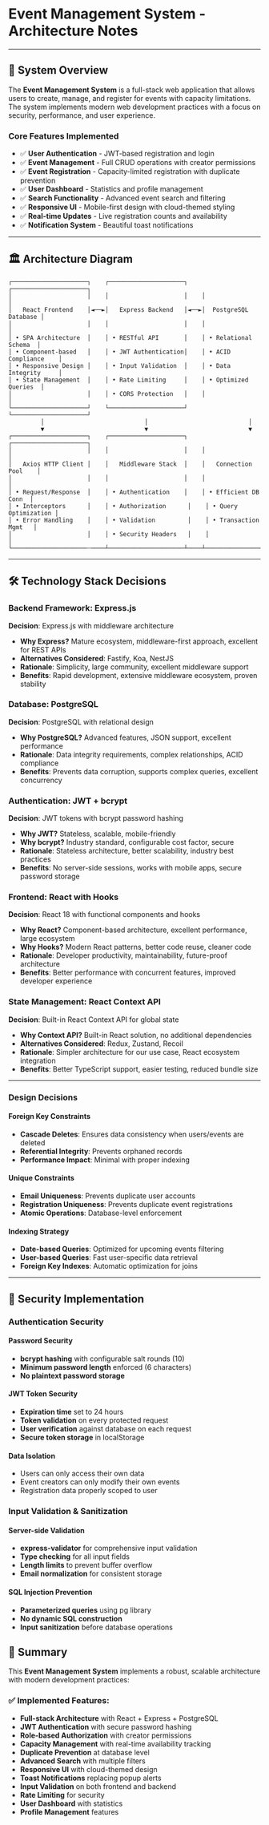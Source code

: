 #  Event Management System - Architecture Notes

---

## 🎯 System Overview

The **Event Management System** is a full-stack web application that allows users to create, manage, and register for events with capacity limitations. The system implements modern web development practices with a focus on security, performance, and user experience.

### Core Features Implemented
- ✅ **User Authentication** - JWT-based registration and login
- ✅ **Event Management** - Full CRUD operations with creator permissions
- ✅ **Event Registration** - Capacity-limited registration with duplicate prevention
- ✅ **User Dashboard** - Statistics and profile management
- ✅ **Search Functionality** - Advanced event search and filtering
- ✅ **Responsive UI** - Mobile-first design with cloud-themed styling
- ✅ **Real-time Updates** - Live registration counts and availability
- ✅ **Notification System** - Beautiful toast notifications

---

## 🏛️ Architecture Diagram

```
┌─────────────────────┐    ┌─────────────────────┐    ┌─────────────────────┐
│                     │    │                     │    │                     │
│   React Frontend    │◄──►│   Express Backend   │◄──►│  PostgreSQL Database │
│                     │    │                     │    │                     │
│ • SPA Architecture  │    │ • RESTful API       │    │ • Relational Schema  │
│ • Component-based   │    │ • JWT Authentication│    │ • ACID Compliance    │
│ • Responsive Design │    │ • Input Validation  │    │ • Data Integrity     │
│ • State Management  │    │ • Rate Limiting     │    │ • Optimized Queries  │
│                     │    │ • CORS Protection   │    │                     │
└─────────────────────┘    └─────────────────────┘    └─────────────────────┘
         │                            │                            │
         ▼                            ▼                            ▼
┌─────────────────────┐    ┌─────────────────────┐    ┌─────────────────────┐
│                     │    │                     │    │                     │
│   Axios HTTP Client │    │   Middleware Stack  │    │   Connection Pool    │
│                     │    │                     │    │                     │
│ • Request/Response  │    │ • Authentication    │    │ • Efficient DB Conn  │
│ • Interceptors      │    │ • Authorization      │    │ • Query Optimization │
│ • Error Handling    │    │ • Validation         │    │ • Transaction Mgmt   │
│                     │    │ • Security Headers   │    │                     │
└─────────────────────┄────┴─────────────────────┴────┴─────────────────────┘
```

---

## 🛠️ Technology Stack Decisions

### Backend Framework: Express.js

**Decision**: Express.js with middleware architecture
- **Why Express?** Mature ecosystem, middleware-first approach, excellent for REST APIs
- **Alternatives Considered**: Fastify, Koa, NestJS
- **Rationale**: Simplicity, large community, excellent middleware support
- **Benefits**: Rapid development, extensive middleware ecosystem, proven stability

### Database: PostgreSQL

**Decision**: PostgreSQL with relational design
- **Why PostgreSQL?** Advanced features, JSON support, excellent performance
- **Rationale**: Data integrity requirements, complex relationships, ACID compliance
- **Benefits**: Prevents data corruption, supports complex queries, excellent concurrency

### Authentication: JWT + bcrypt

**Decision**: JWT tokens with bcrypt password hashing
- **Why JWT?** Stateless, scalable, mobile-friendly
- **Why bcrypt?** Industry standard, configurable cost factor, secure
- **Rationale**: Stateless architecture, better scalability, industry best practices
- **Benefits**: No server-side sessions, works with mobile apps, secure password storage

### Frontend: React with Hooks

**Decision**: React 18 with functional components and hooks
- **Why React?** Component-based architecture, excellent performance, large ecosystem
- **Why Hooks?** Modern React patterns, better code reuse, cleaner code
- **Rationale**: Developer productivity, maintainability, future-proof architecture
- **Benefits**: Better performance with concurrent features, improved developer experience

### State Management: React Context API

**Decision**: Built-in React Context API for global state
- **Why Context API?** Built-in React solution, no additional dependencies
- **Alternatives Considered**: Redux, Zustand, Recoil
- **Rationale**: Simpler architecture for our use case, React ecosystem integration
- **Benefits**: Better TypeScript support, easier testing, reduced bundle size

---


### Design Decisions

#### Foreign Key Constraints
- **Cascade Deletes**: Ensures data consistency when users/events are deleted
- **Referential Integrity**: Prevents orphaned records
- **Performance Impact**: Minimal with proper indexing

#### Unique Constraints
- **Email Uniqueness**: Prevents duplicate user accounts
- **Registration Uniqueness**: Prevents duplicate event registrations
- **Atomic Operations**: Database-level enforcement

#### Indexing Strategy
- **Date-based Queries**: Optimized for upcoming events filtering
- **User-based Queries**: Fast user-specific data retrieval
- **Foreign Key Indexes**: Automatic optimization for joins

---

## 🔐 Security Implementation

### Authentication Security

#### Password Security
- **bcrypt hashing** with configurable salt rounds (10)
- **Minimum password length** enforced (6 characters)
- **No plaintext password storage**

#### JWT Token Security
- **Expiration time** set to 24 hours
- **Token validation** on every protected request
- **User verification** against database on each request
- **Secure token storage** in localStorage


#### Data Isolation
- Users can only access their own data
- Event creators can only modify their own events
- Registration data properly scoped to user

### Input Validation & Sanitization

#### Server-side Validation
- **express-validator** for comprehensive input validation
- **Type checking** for all input fields
- **Length limits** to prevent buffer overflow
- **Email normalization** for consistent storage

#### SQL Injection Prevention
- **Parameterized queries** using pg library
- **No dynamic SQL construction**
- **Input sanitization** before database operations


## 🎯 Summary

This **Event Management System** implements a robust, scalable architecture with modern development practices:

### ✅ **Implemented Features:**
- **Full-stack Architecture** with React + Express + PostgreSQL
- **JWT Authentication** with secure password hashing
- **Role-based Authorization** with creator permissions
- **Capacity Management** with real-time availability tracking
- **Duplicate Prevention** at database level
- **Advanced Search** with multiple filters
- **Responsive UI** with cloud-themed design
- **Toast Notifications** replacing popup alerts
- **Input Validation** on both frontend and backend
- **Rate Limiting** for security
- **User Dashboard** with statistics
- **Profile Management** features

